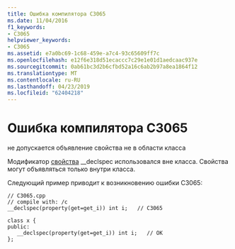 ```yaml
---
title: Ошибка компилятора C3065
ms.date: 11/04/2016
f1_keywords:
- C3065
helpviewer_keywords:
- C3065
ms.assetid: e7a0bc69-1c68-459e-a7c4-93c65609ff7c
ms.openlocfilehash: e12f6e318d51ecaccc7c29e1e01d1aedcaac937e
ms.sourcegitcommit: 0ab61bc3d2b6cfbd52a16c6ab2b97a8ea1864f12
ms.translationtype: MT
ms.contentlocale: ru-RU
ms.lasthandoff: 04/23/2019
ms.locfileid: "62404218"
---
```

# <a name="compiler-error-c3065"></a>Ошибка компилятора C3065

не допускается объявление свойства не в области класса

Модификатор [свойства](../../cpp/property-cpp.md) __declspec использовался вне класса.  Свойства могут объявляться только внутри класса.

Следующий пример приводит к возникновению ошибки C3065:

```
// C3065.cpp
// compile with: /c
__declspec(property(get=get_i)) int i;   // C3065

class x {
public:
   __declspec(property(get=get_i)) int i;   // OK
};
```